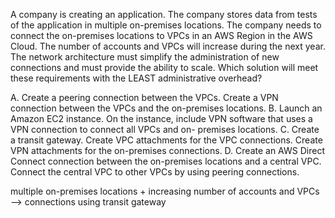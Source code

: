 A company is creating an application. The company stores data from tests of the application in multiple on-premises locations. The company needs to connect the on-premises locations to VPCs in an AWS Region in the AWS Cloud. The number of accounts and VPCs will increase during the next year. The network architecture must simplify the administration of new connections and must provide the ability to scale. Which solution will meet these requirements with the LEAST administrative overhead? 

A. Create a peering connection between the VPCs. Create a VPN connection between the VPCs and the on-premises locations. 
B. Launch an Amazon EC2 instance. On the instance, include VPN software that uses a VPN connection to connect all VPCs and on- premises locations. 
C. Create a transit gateway. Create VPC attachments for the VPC connections. Create VPN attachments for the on-premises connections. 
D. Create an AWS Direct Connect connection between the on-premises locations and a central VPC. Connect the central VPC to other VPCs by using peering connections.

multiple on-premises locations + increasing number of accounts and VPCs --> connections using transit gateway